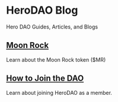 # HeroDAO Blog

Hero DAO Guides, Articles, and Blogs

## [Moon Rock](https://blog.herodao.org/MoonRock)

Learn about the Moon Rock token ($MR)
<br>

## [How to Join the DAO](https://blog.herodao.org/Joining)

Learn about joining HeroDAO as a member.
